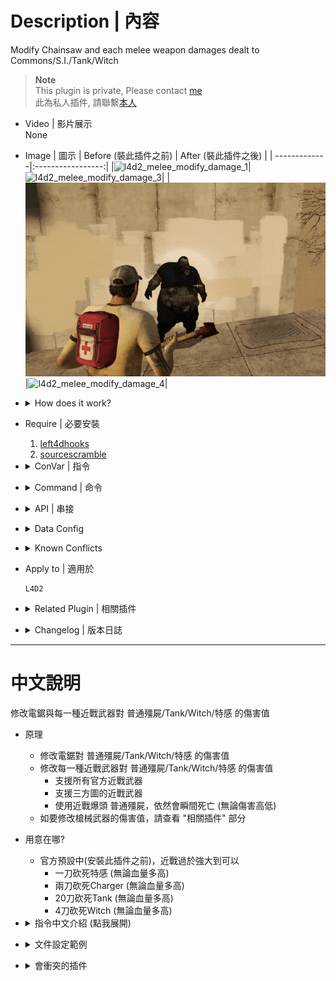 # Description | 內容
Modify Chainsaw and each melee weapon damages dealt to Commons/S.I./Tank/Witch

> __Note__ <br/>
This plugin is private, Please contact [me](https://github.com/fbef0102/Game-Private_Plugin#私人插件列表-private-plugins-list)<br/>
此為私人插件, 請聯繫[本人](https://github.com/fbef0102/Game-Private_Plugin#私人插件列表-private-plugins-list)

* Video | 影片展示
<br/>None

* Image | 圖示
	| Before (裝此插件之前)  			| After (裝此插件之後) |
	| -------------|:-----------------:|
	|![l4d2_melee_modify_damage_1](image/l4d2_melee_modify_damage_1.gif)|![l4d2_melee_modify_damage_3](image/l4d2_melee_modify_damage_3.gif)|
	|![l4d2_melee_modify_damage_2](image/l4d2_melee_modify_damage_2.gif)|![l4d2_melee_modify_damage_4](image/l4d2_melee_modify_damage_4.gif)|

* <details><summary>How does it work?</summary>

    * Modify Chainsaw damages dealt to Commons/S.I./Tank/Witch
	* Modify each melee damages dealt to Commons/S.I./Tank/Witch
        * All official melee weapon
        * Support custom melee weapon
        * A common zombie still instantly dies on a headshot by melee (No matter what damage).
    * To modify each gun weapons' damage, please check "Related Plugin" below
</details>

* Require | 必要安裝
    1. [left4dhooks](https://forums.alliedmods.net/showthread.php?t=321696)
    2. [sourcescramble](https://github.com/nosoop/SMExt-SourceScramble/releases)

* <details><summary>ConVar | 指令</summary>

    * cfg/sourcemod/l4d2_melee_modify_damage.cfg
        ```php
        // 0=Plugin off, 1=Plugin on. Modify Chainsaw and each melee weapon damages dealt to Commons/S.I./Tank/Witch
        // A common zombie still instantly dies on a headshot by melee.
        l4d2_melee_modify_damage_enable "1"

        // Set wounds only when the zombie is going to die.
        l4d2_melee_modify_damage_common_wound_dead "1"
        ```
</details>

* <details><summary>Command | 命令</summary>
    
    None
</details>

* <details><summary>API | 串接</summary>

	```php
	Registers a library name: l4d2_melee_modify_damage
	```
</details>

* <details><summary>Data Config</summary>

    * Modify each melee damages dealt to Commons/S.I./Tank/Witch
	* ```data/l4d2_melee_modify_damage.cfg```
		```php
        "l4d2_melee_modify_damage"
        {
            "chainsaw"	//chainsaw
            {
                "Enable"		"1"     // Enable
                "Tank"			"100"   // modify damage to Tank
                "Witch"			"-1"    // modify damage to Witch, -1=Default damage
                "Common"		"100"   // modify damage to Commons
                "Smoker"		"100"   // modify damage to Smoker
                "Boomer"		"100"   // modify damage to Boomer
                "Hunter"		"100"   // modify damage to Hunter
                "Spitter"		"100"   // modify damage to Spitter
                "Jockey"		"100"   // modify damage to Jockey
                "Charger"		"100"   // modify damage to Charger
            }

            //Melee default settings
            "melee_default"
            {
                // 1=Enable, 0=Disable
                "Enable"		"1"
                
                // Meleee damage to Tank (-1: damage unchaged)
                "Tank"			"500"
                
                // Meleee damage to Witch (-1: damage unchaged)
                "Witch"			"250"
                
                // Meleee damage to Common Infected (-1: damage unchaged)
                "Common"		"250"
                
                // Meleee damage to Smoker (-1: damage unchaged)
                "Smoker"		"390.0" 
                
                // Meleee damage to Boomer (-1: damage unchaged)
                "Boomer"		"390"
                
                // Meleee damage to Tank (-1: damage unchaged)
                "Hunter"		"390"
                
                // Meleee damage to Spitter (-1: damage unchaged)
                "Spitter"		"390"
                
                // Meleee damage to Jockey (-1: damage unchaged)
                "Jockey"		"390"
                
                // Meleee damage to Charger (-1: damage unchaged)
                "Charger"		"390"
                
                // Meleee damage multi if hit head
                "HeadShot_multi"
                {
                    "Tank"			"2.0"
                    "Witch"			"2.0"
                    //"Common"		"2.0" //Doesn't work. A common zombie still instantly dies on a headshot by melee. (無效, 近戰爆頭殭屍依然瞬間死亡)
                    "Smoker"		"2.0"
                    "Boomer"		"2.0"
                    "Hunter"		"2.0"
                    "Spitter"		"2.0"
                    "Jockey"		"2.0"
                    "Charger"		"2.0"
                }
                
                // Meleee damage multi if hit Leg
                "Leg_multi"
                {
                    "Tank"			"1.0"
                    "Witch"			"1.0"
                    "Common"		"1.0"
                    "Smoker"		"0.5"
                    "Boomer"		"0.5"
                    "Hunter"		"0.5"
                    "Spitter"		"0.5"
                    "Jockey"		"0.5"
                    "Charger"		"0.5"
                }
            }

            // Add other melee weapon if you want
            ...
        }
		```
</details>

* <details><summary>Known Conflicts</summary>
	
	If you don't use any of these plugins at all, no need to worry about conflicts.
	1. [Nerf Damage To Commons](https://forums.alliedmods.net/showthread.php?t=330085)
		* Disable nerf damage for melee weapon and Chainsaw
	2. [Common Infected Health - Damage Received](https://forums.alliedmods.net/showthread.php?t=332832)
		* Disable damage modify for melee weapon and Chainsaw
</details>

* Apply to | 適用於
    ```
    L4D2
    ```

* <details><summary>Related Plugin | 相關插件</summary>

	1. [l4d2_gun_damage_modify](https://github.com/fbef0102/L4D2-Plugins/tree/master/l4d2_gun_damage_modify): Modify every weapon damage done to Tank, SI, Witch, Common in l4d2
		> 修改每一種槍械武器對普通殭屍/Tank/Witch/特感 的傷害倍率
</details>

* <details><summary>Changelog | 版本日誌</summary>

    * v1.3 (2024-8-6)
        * Optimize Code

    * v1.2 (2024-7-23)
	    * Melee won't one-swing-kill hunter when poucing
        * Melee won't one-swing-kill jockey when leaping

    * v1.1 (2024-1-27)
	    * Modify melee damage multiplier by HeadShot or Leg

    * v1.0 (2024-1-25)
	    * Initial Release
</details>

- - - -
# 中文說明
修改電鋸與每一種近戰武器對 普通殭屍/Tank/Witch/特感 的傷害值

* 原理
	* 修改電鋸對 普通殭屍/Tank/Witch/特感 的傷害值
	* 修改每一種近戰武器對 普通殭屍/Tank/Witch/特感 的傷害值
        * 支援所有官方近戰武器
        * 支援三方圖的近戰武器
        * 使用近戰爆頭 普通殭屍，依然會瞬間死亡 (無論傷害高低)
    * 如要修改槍械武器的傷害值，請查看 "相關插件" 部分

* 用意在哪?
    * 官方預設中(安裝此插件之前)，近戰過於強大到可以
        * 一刀砍死特感 (無論血量多高)
        * 兩刀砍死Charger (無論血量多高)
        * 20刀砍死Tank (無論血量多高)
        * 4刀砍死Witch (無論血量多高)

* <details><summary>指令中文介紹 (點我展開)</summary>

    * cfg/sourcemod/l4d2_melee_modify_damage.cfg
        ```php
        // 0=關閉插件, 1=啟動插件.
        // 近戰爆頭 普通殭屍，依然會瞬間死亡
        l4d2_melee_modify_damage_enable "1"

        // 普通殭屍 1=確定死亡時才會有傷口, 0=每次被近戰或電鋸砍到會有傷口
        l4d2_melee_modify_damage_common_wound_dead "1"
        ```
</details>

* <details><summary>文件設定範例</summary>

    * 修改每一種近戰武器對 普通殭屍/Tank/Witch/特感 的傷害值
	* ```data/l4d2_melee_modify_damage.cfg```
		```php
		"l4d2_melee_modify_damage"
		{
			"chainsaw"	//電鋸
            {
                "Enable"		"1"     // 1=啟用修改
                "Tank"			"100"   // 對Tank造成的傷害值
                "Witch"			"-1"    // 對Witch造成的傷害值, 寫-1=預設傷害
                "Common"		"100"   // 對普通殭屍造成的傷害值
                "Smoker"		"100"   // 對Smoker造成的傷害值
                "Boomer"		"100"   // 對Boomer造成的傷害值
                "Hunter"		"100"   // 對Hunter造成的傷害值
                "Spitter"		"100"   // 對Spitter造成的傷害值
                "Jockey"		"100"   // 對Jockey造成的傷害值
                "Charger"		"100"   // 對Charger造成的傷害值
            }

            //近戰武器 預設數值
            "melee_default"
            {
                // 1=開, 0=關
                "Enable"		"1"
                
                // 近戰對Tank的傷害 (-1: 不修改)
                "Tank"			"500"
                
                // 近戰對Witch的傷害 (-1: 不修改)
                "Witch"			"250"
                
                // 近戰對普通殭屍的傷害 (-1: 不修改)
                "Common"		"250"
                
                // 近戰對Smoker的傷害 (-1: 不修改)
                "Smoker"		"390.0" 
                
                // 近戰對Boomer的傷害 (-1: 不修改)
                "Boomer"		"390"
                
                // 近戰對Tank的傷害 (-1: 不修改)
                "Hunter"		"390"
                
                // 近戰對Spitter的傷害 (-1: 不修改)
                "Spitter"		"390"
                
                // 近戰對Jockey的傷害 (-1: 不修改)
                "Jockey"		"390"
                
                // 近戰對Charger的傷害 (-1: 不修改)
                "Charger"		"390"
                
                // 擊中頭部的近戰傷害倍率
                "HeadShot_multi"
                {
                    "Tank"			"2.0"
                    "Witch"			"2.0"
                    //"Common"		"2.0" //無效, 近戰爆頭殭屍依然瞬間死亡
                    "Smoker"		"2.0"
                    "Boomer"		"2.0"
                    "Hunter"		"2.0"
                    "Spitter"		"2.0"
                    "Jockey"		"2.0"
                    "Charger"		"2.0"
                }
                
                // 擊中腿部的近戰傷害倍率
                "Leg_multi"
                {
                    "Tank"			"1.0"
                    "Witch"			"1.0"
                    "Common"		"1.0"
                    "Smoker"		"0.5"
                    "Boomer"		"0.5"
                    "Hunter"		"0.5"
                    "Spitter"		"0.5"
                    "Jockey"		"0.5"
                    "Charger"		"0.5"
                }
            }

            // 自行增加任何三方圖的近戰
            ..
		}
		```
</details>

* <details><summary>會衝突的插件</summary>
	
	如果沒安裝以下插件就不需要擔心衝突
	1. [Nerf Damage To Commons](https://forums.alliedmods.net/showthread.php?t=330085)
		* 關閉此插件中的 "近戰與電鋸" 削弱傷害
	2. [Common Infected Health - Damage Received](https://forums.alliedmods.net/showthread.php?t=332832)
		* 關閉此插件中的 "近戰與電鋸" 對普通殭屍的傷害數值調整
</details>